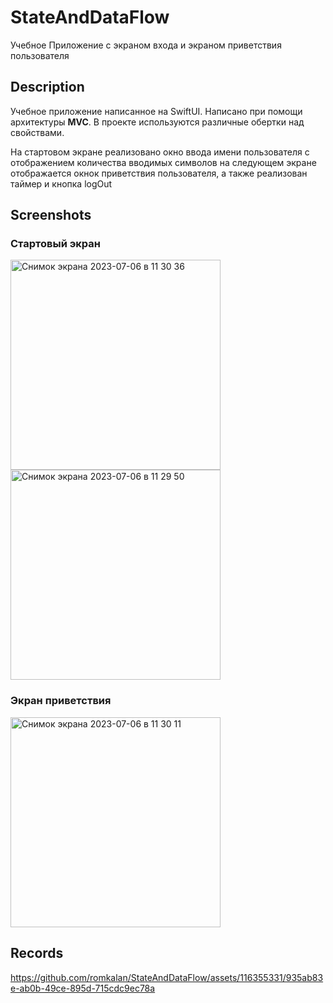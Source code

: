 # StateAndDataFlow

Учебное Приложение с экраном входа и экраном приветствия пользователя

## Description

Учебное приложение написанное на SwiftUI. Написано при помощи архитектуры **MVC**.
В проекте используются различные обертки над свойствами.

На стартовом экране реализовано окно ввода имени пользователя с отображением количества вводимых символов
на следующем экране отображается окнок приветствия пользователя, а также реализован таймер и кнопка logOut

## Screenshots

### Стартовый экран
<img width="336" alt="Снимок экрана 2023-07-06 в 11 30 36" src="https://github.com/romkalan/StateAndDataFlow/assets/116355331/42b1f957-a9e2-44f7-b100-bdbad6fdb613">

<img width="336" alt="Снимок экрана 2023-07-06 в 11 29 50" src="https://github.com/romkalan/StateAndDataFlow/assets/116355331/4d6428a4-cab6-4d1f-8a9e-44f0056c6775">

### Экран приветствия
<img width="336" alt="Снимок экрана 2023-07-06 в 11 30 11" src="https://github.com/romkalan/StateAndDataFlow/assets/116355331/8d65cbe0-c349-47ac-b891-741ecccc2d78">

## Records
https://github.com/romkalan/StateAndDataFlow/assets/116355331/935ab83e-ab0b-49ce-895d-715cdc9ec78a

